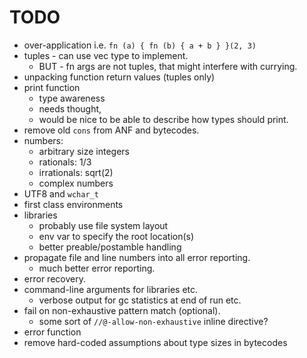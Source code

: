 # TODO

* over-application i.e. `fn (a) { fn (b) { a + b } }(2, 3)`
* tuples - can use vec type to implement.
   * BUT - fn args are not tuples, that might interfere with currying.
* unpacking function return values (tuples only)
* print function
   * type awareness
   * needs thought,
   * would be nice to be able to describe how types should print.
* remove old `cons` from ANF and bytecodes.
* numbers:
   * arbitrary size integers
   * rationals: 1/3
   * irrationals: sqrt(2)
   * complex numbers
* UTF8 and `wchar_t`
* first class environments
* libraries
   * probably use file system layout
   * env var to specify the root location(s)
   * better preable/postamble handling
* propagate file and line numbers into all error reporting.
   * much better error reporting.
* error recovery.
* command-line arguments for libraries etc.
   * verbose output for gc statistics at end of run etc.
* fail on non-exhaustive pattern match (optional).
   * some sort of `//@-allow-non-exhaustive` inline directive?
* error function
* remove hard-coded assumptions about type sizes in bytecodes

